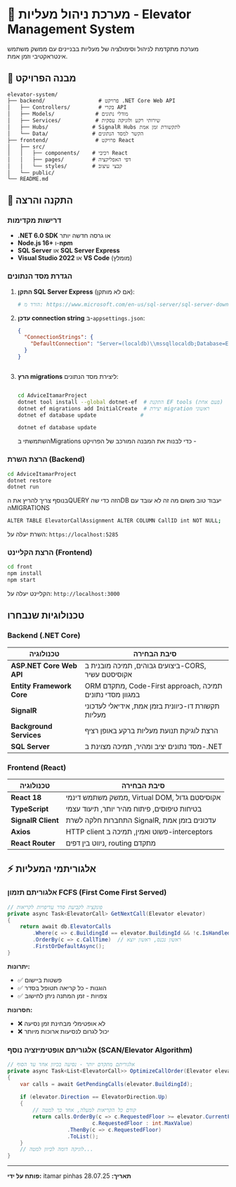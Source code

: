 # 🏢 מערכת ניהול מעליות - Elevator Management System

מערכת מתקדמת לניהול וסימולציה של מעליות בבניינים עם ממשק משתמש אינטראקטיבי וזמן אמת.

## 📁 מבנה הפרויקט

```
elevator-system/
├── backend/                 # פרויקט .NET Core Web API
│   ├── Controllers/         # בקרי API
│   ├── Models/             # מודלי נתונים
│   ├── Services/           # שירותי רקע ולוגיקה עסקית
│   ├── Hubs/              # SignalR Hubs לתקשורת זמן אמת
│   └── Data/              # הקשר למסד הנתונים
├── frontend/               # פרויקט React
│   ├── src/
│   │   ├── components/    # רכיבי React
│   │   ├── pages/         # דפי האפליקציה
│   │   └── styles/        # קבצי עיצוב
│   └── public/
└── README.md
```

## 🚀 התקנה והרצה

### דרישות מקדימות

- **.NET 6.0 SDK** או גרסה חדשה יותר
- **Node.js 16+** ו-**npm**
- **SQL Server** או **SQL Server Express**
- **Visual Studio 2022** או **VS Code** (מומלץ)

### הגדרת מסד הנתונים

1. **התקן SQL Server Express** (אם לא מותקן):
   ```bash
   # הורד מ: https://www.microsoft.com/en-us/sql-server/sql-server-downloads
   ```

2. **עדכן connection string** ב-`appsettings.json`:
   ```json
   {
     "ConnectionStrings": {
       "DefaultConnection": "Server=(localdb)\\mssqllocaldb;Database=ElevatorSystemDB;Trusted_Connection=true;"
     }
   }
  ```
```


3. **הרץ migrations** ליצירת מסד הנתונים:
   ```bash

   cd AdviceItamarProject
   dotnet tool install --global dotnet-ef  # התקנת EF tools (פעם אחת)
   dotnet ef migrations add InitialCreate  # יצירת migration ראשוני
   dotnet ef database update              # 

   dotnet ef database update
   ```
   השתמשתי בMigrations  כדי  לבנות את המבנה המורכב של הפרויקט -
### הרצת השרת (Backend)

```bash
cd AdviceItamarProject
dotnet restore
dotnet run
```


בנוסף צריך להריץ את הQUERY  הזה  כדי שהDB יעבוד טוב משום מה זה לא עובד עם הMIGRATIONS 
```bash
ALTER TABLE ElevatorCallAssignment ALTER COLUMN CallID int NOT NULL;
```


השרת יעלה על: `https://localhost:5285`

### הרצת הקליינט (Frontend)

```bash
cd front
npm install
npm start
```

הקליינט יעלה על: `http://localhost:3000`

##  טכנולוגיות שנבחרו

### Backend (.NET Core)

| טכנולוגיה | סיבת הבחירה |
|------------|-------------|
| **ASP.NET Core Web API** | ביצועים גבוהים, תמיכה מובנית ב-CORS, אקוסיסטם עשיר |
| **Entity Framework Core** | ORM מתקדם, Code-First approach, תמיכה במגוון מסדי נתונים |
| **SignalR** | תקשורת דו-כיוונית בזמן אמת, אידיאלי לעדכוני מעליות |
| **Background Services** | הרצת לוגיקת תנועת מעליות ברקע באופן רציף |
| **SQL Server** | מסד נתונים יציב ומהיר, תמיכה מצוינת ב-.NET |

### Frontend (React)

| טכנולוגיה | סיבת הבחירה |
|------------|-------------|
| **React 18** | ממשק משתמש דינמי, Virtual DOM, אקוסיסטם גדול |
| **TypeScript** | בטיחות טיפוסים, פיתוח מהיר יותר, תיעוד עצמי |
| **SignalR Client** | התחברות חלקה לשרת SignalR, עדכונים בזמן אמת |
| **Axios** | HTTP client פשוט ואמין, תמיכה ב-interceptors |
| **React Router** | ניווט בין דפים, routing מתקדם |

## ⚡ אלגוריתמי המעליות

### אלגוריתם תזמון FCFS (First Come First Served)

```csharp
// פונקציה לקביעת סדר עדיפויות לקריאות
private async Task<ElevatorCall> GetNextCall(Elevator elevator)
{
    return await db.ElevatorCalls
        .Where(c => c.BuildingId == elevator.BuildingId && !c.IsHandled)
        .OrderBy(c => c.CallTime)  // ראשון נכנס, ראשון יוצא
        .FirstOrDefaultAsync();
}
```

**יתרונות:**
- ✅ פשטות ביישום
- ✅ הוגנות - כל קריאה תטופל בסדר
- ✅ צפויות - זמן המתנה ניתן לחישוב

**חסרונות:**
- ❌ לא אופטימלי מבחינת זמן נסיעה
- ❌ יכול לגרום לנסיעות ארוכות מיותר

### אלגוריתם אופטימיזציה נוסף (SCAN/Elevator Algorithm)

```csharp
// אלגוריתם מתקדם יותר - נסיעה בכיוון אחד עד הסוף
private async Task<List<ElevatorCall>> OptimizeCallOrder(Elevator elevator)
{
    var calls = await GetPendingCalls(elevator.BuildingId);
    
    if (elevator.Direction == ElevatorDirection.Up)
    {
        // קודם כל הקריאות למעלה, אחר כך למטה
        return calls.OrderBy(c => c.RequestedFloor >= elevator.CurrentFloor ? 
                           c.RequestedFloor : int.MaxValue)
                   .ThenBy(c => c.RequestedFloor)
                   .ToList();
    }
    // לוגיקה דומה לכיוון למטה...
}
```


---
**פותח על ידי:** itamar pinhas
**תאריך:** 28.07.25  
